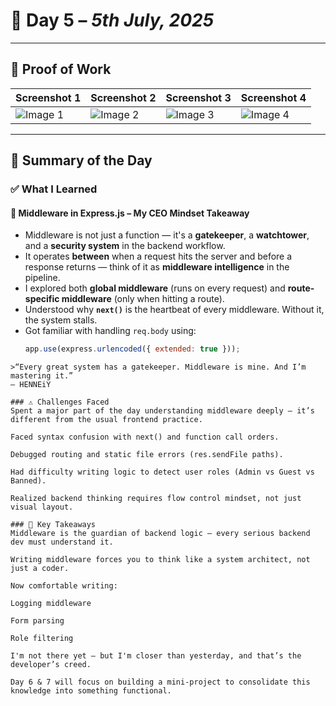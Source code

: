 # 📘 Day 5 – *5th July, 2025*

---

## 📸 Proof of Work  
| Screenshot 1 | Screenshot 2 | Screenshot 3 | Screenshot 4 |
|--------------|--------------|--------------|--------------|
| ![Image 1](../Images/Screenshot%20(318).png) | ![Image 2](../Images/Screenshot%20(319).png) | ![Image 3](../Images/Screenshot%20(320).png) | ![Image 4](../Images/Screenshot%20(321).png) |

---

## 🧠 Summary of the Day

### ✅ What I Learned

#### 📌 Middleware in Express.js – My CEO Mindset Takeaway
- Middleware is not just a function — it's a **gatekeeper**, a **watchtower**, and a **security system** in the backend workflow.
- It operates **between** when a request hits the server and before a response returns — think of it as **middleware intelligence** in the pipeline.
- I explored both **global middleware** (runs on every request) and **route-specific middleware** (only when hitting a route).
- Understood why **`next()`** is the heartbeat of every middleware. Without it, the system stalls.
- Got familiar with handling `req.body` using:
  ```js
  app.use(express.urlencoded({ extended: true }));
```
>“Every great system has a gatekeeper. Middleware is mine. And I’m mastering it.”
— HENNEiY

### ⚠️ Challenges Faced
Spent a major part of the day understanding middleware deeply — it’s different from the usual frontend practice.

Faced syntax confusion with next() and function call orders.

Debugged routing and static file errors (res.sendFile paths).

Had difficulty writing logic to detect user roles (Admin vs Guest vs Banned).

Realized backend thinking requires flow control mindset, not just visual layout.

### 🚀 Key Takeaways
Middleware is the guardian of backend logic — every serious backend dev must understand it.

Writing middleware forces you to think like a system architect, not just a coder.

Now comfortable writing:

Logging middleware

Form parsing

Role filtering

I'm not there yet — but I'm closer than yesterday, and that’s the developer’s creed.

Day 6 & 7 will focus on building a mini-project to consolidate this knowledge into something functional.

